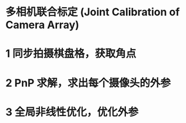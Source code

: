 # 多相机联合标定 (Joint Calibration of Camera Array)

# 1 同步拍摄棋盘格，获取角点

# 2 PnP 求解，求出每个摄像头的外参

# 3 全局非线性优化，优化外参